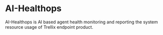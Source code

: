 # AI-Healthops
AI-Healthops is AI based agent health monitoring and reporting the system resource usage of Trellix endpoint product.
